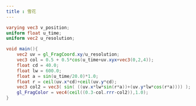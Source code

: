 ```yaml
---
title : 雪花
---
```


<style>
.practice + .language-glsl,.language-glsl{
    filter: opacity(0.7);
}
</style>

<ClientOnly>
<example.wavePrint></example.wavePrint>
</ClientOnly>

```glsl
varying vec3 v_position;
uniform float u_time;
uniform vec2 u_resolution;

void main(){
    vec2 uv = gl_FragCoord.xy/u_resolution;
    vec3 col = 0.5 + 0.5*cos(u_time+uv.xyx+vec3(0,2,4));
    float cd = 40.0;
    float lw = 600.0;
    float a = sin(u_time/20.0)*1.0;
    float r = ceil(uv.x*cd)+ceil(uv.y*cd);
    vec3 col2 = vec3( sin( ((uv.x*lw*sin(r*a))+(uv.y*lw*cos(r*a)))) );
    gl_FragColor = vec4(ceil((0.3-col.rrr-col2)),1.0);
}
```